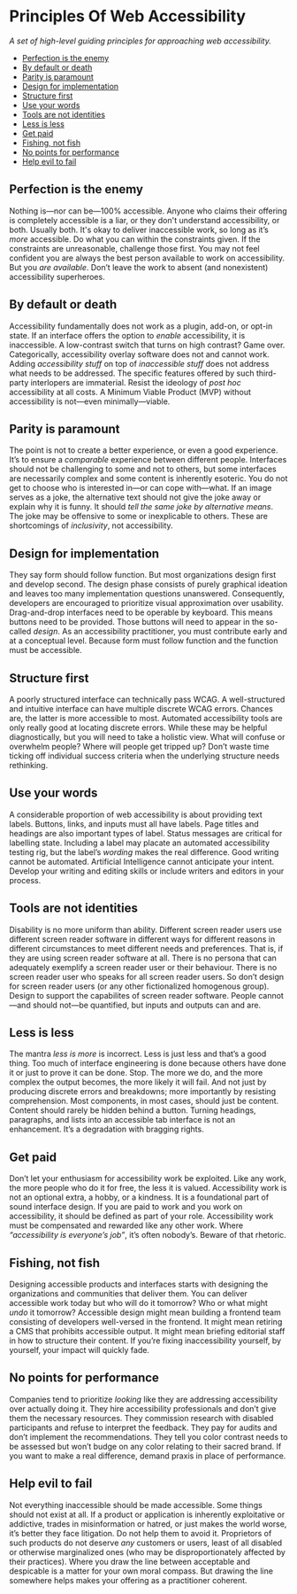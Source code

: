 # Principles Of Web Accessibility

_A set of high-level guiding principles for approaching web accessibility._

* [Perfection is the enemy](#perfection-is-the-enemy)
* [By default or death](#by-default-or-death)
* [Parity is paramount](#parity-is-paramount)
* [Design for implementation](#design-for-implementation)
* [Structure first](#structure-first)
* [Use your words](#use-your-words)
* [Tools are not identities](#tools-are-not-identities)
* [Less is less](#less-is-less)
* [Get paid](#get-paid)
* [Fishing, not fish](#fishing-not-fish)
* [No points for performance](#no-points-for-performance)
* [Help evil to fail](#help-evil-to-fail)

## Perfection is the enemy

Nothing is—nor can be—100% accessible. Anyone who claims their offering is completely accessible is a liar, or they don't understand accessibility, or both. Usually both. It's okay to deliver inaccessible work, so long as it’s _more_ accessible. Do what you can within the constraints given. If the constraints are unreasonable, challenge those first. You may not feel confident you are always the best person available to work on accessibility. But you _are available_. Don’t leave the work to absent (and nonexistent) accessibility superheroes. 

## By default or death

Accessibility fundamentally does not work as a plugin, add-on, or opt-in state. If an interface offers the option to _enable_ accessibility, it is inaccessible. A low-contrast switch that turns on high contrast? Game over. Categorically, accessibility overlay software does not and cannot work. Adding _accessibility stuff_ on top of _inaccessible stuff_ does not address what needs to be addressed. The specific features offered by such third-party interlopers are immaterial. Resist the ideology of _post hoc_ accessibility at all costs. A Minimum Viable Product (MVP) without accessibility is not—even minimally—viable. 

## Parity is paramount

The point is not to create a better experience, or even a good experience. It’s to ensure a _comparable_ experience between different people. Interfaces should not be challenging to some and not to others, but some interfaces are necessarily complex and some content is inherently esoteric. You do not get to choose who is interested in—or can cope with—what. If an image serves as a joke, the alternative text should not give the joke away or explain why it is funny. It should _tell the same joke by alternative means_. The joke may be offensive to some or inexplicable to others. These are shortcomings of _inclusivity_, not accessibility.

## Design for implementation

They say form should follow function. But most organizations design first and develop second. The design phase consists of purely graphical ideation and leaves too many implementation questions unanswered. Consequently, developers are encouraged to prioritize visual approximation over usability. Drag-and-drop interfaces need to be operable by keyboard. This means buttons need to be provided. Those buttons will need to appear in the so-called _design_. As an accessibility practitioner, you must contribute early and at a conceptual level. Because form must follow function and the function must be accessible.

## Structure first

A poorly structured interface can technically pass WCAG. A well-structured and intuitive interface can have multiple discrete WCAG errors. Chances are, the latter is more accessible to most. Automated accessibility tools are only really good at locating discrete errors. While these may be helpful diagnostically, but you will need to take a holistic view. What will confuse or overwhelm people? Where will people get tripped up? Don’t waste time ticking off individual success criteria when the underlying structure needs rethinking.

## Use your words

A considerable proportion of web accessibility is about providing text labels. Buttons, links, and inputs must all have labels. Page titles and headings are also important types of label. Status messages are critical for labelling state. Including a label may placate an automated accessibility testing rig, but the label’s _wording_ makes the real difference. Good writing cannot be automated. Artificial Intelligence cannot anticipate your intent. Develop your writing and editing skills or include writers and editors in your process.

## Tools are not identities

Disability is no more uniform than ability. Different screen reader users use different screen reader software in different ways for different reasons in different circumstances to meet different needs and preferences. That is, if they are using screen reader software at all. There is no persona that can adequately exemplify a screen reader user or their behaviour. There is no screen reader user who speaks for all screen reader users. So don’t design for screen reader users (or any other fictionalized homogenous group). Design to support the capabilites of screen reader software. People cannot—and should not—be quantified, but inputs and outputs can and are.

## Less is less

The mantra _less is more_ is incorrect. Less is just less and that’s a good thing. Too much of interface engineering is done because others have done it or just to prove it can be done. Stop. The more we do, and the more complex the output becomes, the more likely it will fail. And not just by producing discrete errors and breakdowns; more importantly by resisting comprehension. Most components, in most cases, should just be content. Content should rarely be hidden behind a button. Turning headings, paragraphs, and lists into an accessible tab interface is not an enhancement. It’s a degradation with bragging rights.

## Get paid

Don’t let your enthusiasm for accessibility work be exploited. Like any work, the more people who do it for free, the less it is valued. Accessibility work is not an optional extra, a hobby, or a kindness. It is a foundational part of sound interface design. If you are paid to work and you work on accessibility, it should be defined as part of your role. Accessibility work must be compensated and rewarded like any other work. Where _“accessibility is everyone’s job”_, it’s often nobody’s. Beware of that rhetoric.

## Fishing, not fish

Designing accessible products and interfaces starts with designing the organizations and communities that deliver them. You can deliver accessible work today but who will do it tomorrow? Who or what might _undo_ it tomorrow? Accessible design might mean building a frontend team consisting of developers well-versed in the frontend. It might mean retiring a CMS that prohibits accessible output. It might mean briefing editorial staff in how to structure their content. If you’re fixing inaccessibility yourself, by yourself, your impact will quickly fade. 

## No points for performance

Companies tend to prioritize _looking_ like they are addressing accessibility over actually doing it. They hire accessibility professionals and don’t give them the necessary resources. They commission research with disabled participants and refuse to interpret the feedback. They pay for audits and don’t implement the recommendations. They tell you color contrast needs to be assessed but won’t budge on any color relating to their sacred brand. If you want to make a real difference, demand praxis in place of performance.

## Help evil to fail

Not everything inaccessible should be made accessible. Some things should not exist at all. If a product or application is inherently exploitative or addictive, trades in misinformation or hatred, or just makes the world worse, it’s better they face litigation. Do not help them to avoid it. Proprietors of such products do not deserve _any_ customers or users, least of all disabled or otherwise marginalized ones (who may be disproportionately affected by their practices). Where you draw the line between acceptable and despicable is a matter for your own moral compass. But drawing the line somewhere helps makes your offering as a practitioner coherent.
